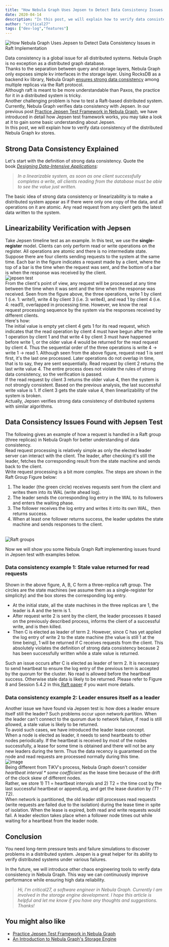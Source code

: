 ```yaml
---
title: "How Nebula Graph Uses Jepsen to Detect Data Consistency Issues in Raft Implementation"
date: 2020-04-14
description: "In this post, we will explain how to verify data consistency of the distributed Nebula Graph kv stores with the Jepsen test framework."
author: "critical27"
tags: ["dev-log","features"]
---
```

![How Nebula Graph Uses Jepsen to Detect Data Consistency Issues in Raft Implementation](https://user-images.githubusercontent.com/57335825/79313524-0c9e9300-7f33-11ea-85cd-1fbc5407614c.png)

Data consistency is a global issue for all distributed systems. Nebula Graph is no exception as a distributed graph database.<br />
Thanks to the separation between query and storage layers, Nebula Graph only exposes simple kv interfaces in the storage layer. Using RocksDB as a backend kv library, Nebula Graph [ensures strong data consistency](https://nebula-graph.io/en/posts/nebula-graph-storage-engine-overview/) among multiple replicas via the Raft protocol.<br />
Although raft is meant to be more understandable than Paxos, the practice for it in a distributed system is tricky.<br />
Another challenging problem is how to test a Raft-based distributed system. Currently, Nebula Graph verifies data consistency with Jepsen. In our previous post [Practice Jepsen Test Framework in Nebula Graph](https://nebula-graph.io/en/posts/practice-jepsen-test-framework-in-nebula-graph/), we have introduced in detail how Jepsen test framework works, you may take a look at it to gain some basic understanding about Jepsen.<br />
In this post, we will explain how to verify data consistency of the distributed Nebula Graph kv stores.<br />

## Strong Data Consistency Explained

Let's start with the definition of strong data consistency.  Quote the book [_Designing Data-Intensive Applications_](https://www.amazon.com/Designing-Data-Intensive-Applications-Reliable-Maintainable-ebook/dp/B06XPJML5D/ref=sr_1_1?dchild=1&keywords=Designing+Data-Intensive+Applications&qid=1586310740&sr=8-1)_:_<br /> 
>_In a linearizable system, as soon as one client successfully completes a write, all clients reading from the database must be able to see the value just written._<br />

The basic idea of strong data consistency or linearizability is to make a distributed system appear as if there were only one copy of the data, and all operations on it are atomic. Any read request from any client gets the latest data written to the system.<br />

## Linearizability Verification with Jepsen

Take Jepsen timeline test as an example. In this test, we use the **single-register** model. Clients can only perform read or write operations on the register. All operations are atomic and there is no intermediate state.<br />
Suppose there are four clients sending requests to the system at the same time. Each bar in the figure indicates a request made by a client, where the top of a bar is the time when the request was sent, and the bottom of a bar is when the response was received by the client.<br />
![jepsen test](https://user-images.githubusercontent.com/57335825/79217801-043a4f80-7e82-11ea-85fc-a69c0518790d.png)<br />
From the client's point of view, any request will be processed at any time between the time when it was sent and the time when the response was received. Seen from the figure above, the three operations, write 1 by client 1 (i.e. 1: write1), write 4 by client 3 (i.e. 3: write4), and read 1 by client 4 (i.e. 4: read1), overlapped in processing time. However, we know the real request processing sequence by the system via the responses received by different clients.<br />
Here's how:<br />
The initial value is empty yet client 4 gets 1 for its read request, which indicates that the read operation by client 4 must have begun after the write 1 operation by client 1 and that write 4 by client 3 must have happened before write 1, or the older value 4 would be returned for the read request by client 4. Thus the sequential order of the three operations is write 4 -> write 1 -> read 1. Although seen from the above figure, request read 1 is sent first, it's the last one processed. Later operations do not overlap in time, that is to say, they are sent sequentially. Read request by client 2 returns the last write value 4. The entire process does not violate the rules of strong data consistency, so the verification is passed.<br />
If the read request by client 3 returns the older value 4, then the system is not strongly consistent. Based on the previous analysis, the last successful write value is 1. If client 3 gets the stale value 4, then linearlizability of the system is broken.<br />
Actually, Jepsen verifies strong data consistency of distributed systems with similar algorithms.<br />

## Data Consistency Issues Found with Jepsen Test

The following gives an example of how a request is handled in a Raft group (three replicas) in Nebula Graph for better understanding of data consistency.<br />
Read request processing is relatively simple as only the elected leader server can interact with the client. The leader, after checking it's still the leader, fetches the corresponding result from the state machine and sends back to the client.<br />
Write request processing is a bit more complex. The steps are shown in the Raft Group Figure below:<br />

1. The leader (the green circle) receives requests sent from the client and writes them into its WAL (write ahead log).
1. The leader sends the corresponding log entry in the WAL to its followers and enters the waiting phase.
1. The follower receives the log entry and writes it into its own WAL,  then returns success.
1. When at least one follower returns success, the leader updates the state machine and sends responses to the client.


<br />![Raft groups](https://user-images.githubusercontent.com/57335825/79217666-cccba300-7e81-11ea-81ac-b55cd84cbfcc.png)<br />

Now we will show you some Nebula Graph Raft implementing issues found in Jepsen test with examples below.<br />

### Data consistency example 1: Stale value returned for read requests 

Shown in the above figure, A, B, C form a three-replica raft group. The circles are the state machines (we assume them as a single-register for simplicity) and the box stores the corresponding log entry.<br />

- At the initial state, all the state machines in the three replicas are 1, the leader is A and the term is 1.
- After request write 2 is sent by the client, the leader processes it based on the previously described process, informs the client of a successful write, and  is then killed.
- Then C is elected as leader of term 2. However, since C has yet applied the log entry of write 2 to the state machine (the value is still 1 at the time being), 1 will be returned if C receives requests from the client. This absolutely violates the definition of strong data consistency because 2 has been successfully written while a stale value is returned.


Such an issue occurs after C is elected as leader of term 2. It is necessary to send heartbeat to ensure the log entry of the previous term is accepted by the quorum for the cluster. No read is allowed before the heartbeat success. Otherwise stale data is likely to be returned. Please refer to Figure 8 and Session 5.4.2 in this[ Raft paper](https://raft.github.io/raft.pdf) if you want more details.<br />


### Data consistency example 2: Leader ensures itself as a leader

Another issue we have found via Jepsen test is: how does a leader ensure itself still the leader? Such problems occur upon network partition. When the leader can't connect to the quorum due to network failure, if read is still allowed, a stale value is likely to be returned.<br />
To avoid such cases, we have introduced the leader lease concept.<br />
When a node is elected as leader, it needs to send heartbeats to other nodes periodically. If the heartbeat is received by most of the nodes successfully, a lease for some time is obtained and there will not be any new leaders during the term. Thus the data recency is guaranteed on the node and read requests are processed normally during this time.<br />
![image](https://user-images.githubusercontent.com/57335825/79217878-259b3b80-7e82-11ea-9e51-dbe929e11753.png)<br />
Being different from TiKV's process, Nebula Graph doesn't consider _heartbeat interval * some coefficient_ as the lease time because of the drift of the clock skew of different nodes.<br />
Rather, we store 1) T1 = heartbeat intervals and 2) T2 = the time cost by the last successful heartbeat or   appendLog, and    get the lease duration by _(T1 - T2)_.<br />
When network is partitioned, the old leader still processes read requests (write requests are failed due to the isolation) during the lease time in spite of isolation. When the lease is expired, both read and write requests would fail. A leader election takes place when a follower node times out while waiting for a heartbeat from the leader node.<br />

## Conclusion

You need long-term pressure tests and failure simulations to discover problems in a distributed system. Jespen is a great helper for its ability to verify distributed systems under various failures. 

In the future, we will introduce other chaos engineering tools to verify data consistency in Nebula Graph. This way we can continuously improve performance while ensuring high data reliability.<br />
>_Hi, I’m critical27, a software engineer in Nebula Graph. Currently I am involved in the storage engine development. I hope this article is helpful and let me know if you have any thoughts and suggestions. Thanks!_<br />

## You might also like

- [Practice Jepsen Test Framework in Nebula Graph](https://nebula-graph.io/en/posts/practice-jepsen-test-framework-in-nebula-graph/)
- [An Introduction to Nebula Graph's Storage Engine](https://nebula-graph.io/en/posts/nebula-graph-storage-engine-overview/)

